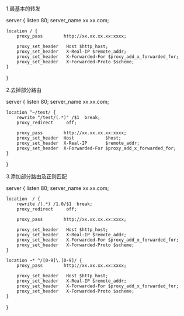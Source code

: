 1.最基本的转发

server {
    listen       80;
    server_name  xx.xx.com;

    location / {
        proxy_pass        http://xx.xx.xx.xx:xxxx;

        proxy_set_header   Host $http_host;
        proxy_set_header   X-Real-IP $remote_addr;
        proxy_set_header   X-Forwarded-For $proxy_add_x_forwarded_for;
        proxy_set_header   X-Forwarded-Proto $scheme;
    }
}


2.去掉部分路由

server {
    listen       80;
    server_name  xx.xx.com;

    location ^~/test/ {
        rewrite "/test/(.*)" /$1  break;
        proxy_redirect     off;

        proxy_pass        http://xx.xx.xx.xx:xxxx;
        proxy_set_header  Host            $host;
        proxy_set_header  X-Real-IP       $remote_addr;
        proxy_set_header  X-Forwarded-For $proxy_add_x_forwarded_for;
    }
}


3.添加部分路由及正则匹配

server {
    listen       80;
    server_name  xx.xx.com;

    location  / {
        rewrite /(.*) /1.0/$1  break;
        proxy_redirect     off;

        proxy_pass        http://xx.xx.xx.xx:xxxx;

        proxy_set_header   Host $http_host;
        proxy_set_header   X-Real-IP $remote_addr;
        proxy_set_header   X-Forwarded-For $proxy_add_x_forwarded_for;
        proxy_set_header   X-Forwarded-Proto $scheme;
    }

    location ~* ^/[0-9]\.[0-9]/ {
        proxy_pass        http://xx.xx.xx.xx:xxxx;

        proxy_set_header   Host $http_host;
        proxy_set_header   X-Real-IP $remote_addr;
        proxy_set_header   X-Forwarded-For $proxy_add_x_forwarded_for;
        proxy_set_header   X-Forwarded-Proto $scheme;
    }
}
